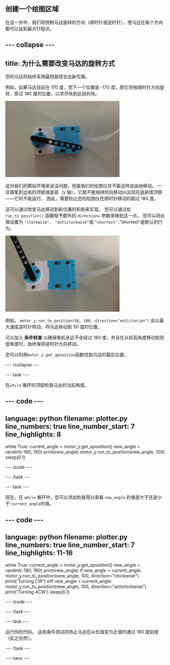 ## 创建一个绘图区域

在这一步中，我们将控制马达旋转的方向（顺时针或逆时针），使马达在每个方向都可以达到最大行程点。

--- collapse ---
---
title: 为什么需要改变马达的旋转方式
---

您的马达将始终采用最短路径去达新位置。

例如，如果马达目前在 170 度，而下一个位置是 -170 度，那它将按顺时针方向旋转，穿过 180 度的位置，以求尽快到达目的地。

![一个正在挥动黑色横梁组件的乐高（LEGO®）Technic™ 马达的动图。 马达依据数据转动，带动连接的横梁像时钟指针一样旋转。 马达 360 度旋转，时不时在顺时针和逆时针方向通过零位。](images/motor_through_zero.gif)

这对我们的模拟环境来说没问题，但是我们的绘图仪并不能这样自由地移动。 一旦画笔到达纸的顶部或底部（y 轴），它就不能继续同向移动以出现在底部或顶部——它将不能运行。 因此，需要防止您的绘图仪在顺时针移动时超过 180 度。

这可以通过改变马达移动到新位置的机制来实现。 您可以通过给 `run_to_position()` 函数赋予额外的 `direction=` 参数来做到这一点。 您可以将此值设置为 `"clockwise"`、 `"anticlockwise"`或 `"shortest"`，”shortest“是默认的行为。

![一个正在挥动黑色横梁组件的乐高（LEGO®）Technic™ 马达的动图。 马达依据数据转动，带动连接的横梁像时钟指针一样旋转。 马达在 0 到 180 度之间转动，但从不跨过零点。](images/motor_not_zero.gif)

例如， `motor_y.run_to_position(50, 100, direction="antiitarian")` 会以最大速度逆时针转动，将马达转动到 50 度的位置。

可以加入 **条件检查** 以确保电机永远不会经过 180 度，并且在从较高角度移动到较低角度时，始终保持逆时针方向转动。

您可以利用`motor_y.get_aposition`函数找到马达的最后位置。

--- /collapse ---

--- task ---

在`while` 循环的顶部检查马达的当前角度。

--- code ---
---
language: python
filename: plotter.py
line_numbers: true
line_number_start: 7
line_highlights: 8
---

while True:
    current_angle = motor_y.get_aposition()
    new_angle = randint(-180, 180)
    print(new_angle)
    motor_y.run_to_position(new_angle, 100)
    sleep(0.1)

--- /code ---

--- /task ---

--- task ---

现在，在 `while` 循环中，您可以添加检查用以查看 `new_angle` 的值是大于还是小于 `current_angle`的值。

--- code ---
---
language: python
filename: plotter.py
line_numbers: true
line_number_start: 7
line_highlights: 11-16
---

while True:
    current_angle = motor_y.get_aposition()
    new_angle = randint(-180, 180)
    print(new_angle)
    if new_angle > current_angle:
        motor_y.run_to_position(new_angle, 100, direction="clockwise")
        print('Turning CW')
    elif new_angle < current_angle:
        motor_y.run_to_position(new_angle, 100, direction="anticlockwise")
        print('Turning ACW')
    sleep(0.1)

--- /code ---

--- /task ---

--- task ---

运行你的代码。 这些条件测试将防止马达在从负值变为正值时通过 180 度刻度（反之亦然）。

--- /task ---

--- save ---

